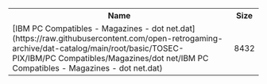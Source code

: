 <table>
<tr><th>Name</th><th>Size</th></tr>
<tr><td>[IBM PC Compatibles - Magazines - dot net.dat](https://raw.githubusercontent.com/open-retrogaming-archive/dat-catalog/main/root/basic/TOSEC-PIX/IBM/PC Compatibles/Magazines/dot net/IBM PC Compatibles - Magazines - dot net.dat)</td><td>8432</td></tr>
</table>
